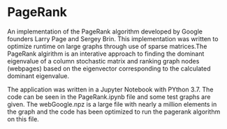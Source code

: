 # PageRank
An implementation of the PageRank algorithm developed by Google founders Larry Page and Sergey Brin. This implementation was written to optimize runtime on large graphs through use of sparse matrices.The PageRank algirithm is an interative approach to finding the dominant eigenvalue of a column stochastic matrix and ranking graph nodes (webpages) based on the eigenvector corresponding to the calculated dominant eigenvalue.

The application was written in a Jupyter Notebook with PYthon 3.7. The code can be seen in the PageRank.ipynb file and some test graphs are given. The webGoogle.npz is a large file with nearly a million elements in the graph and the code has been optimized to run the pagerank algorithm on this file.
